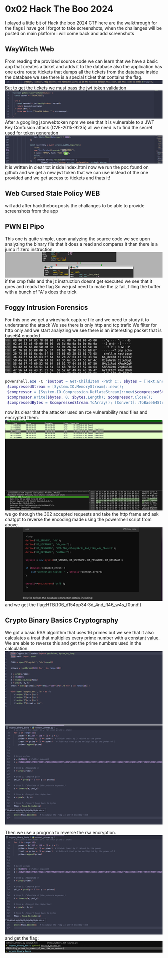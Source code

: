 # 0x02 Hack The Boo 2024
I played a little bit of Hack the boo 2024 CTF here are the walkthrough for the flags i have got
I forgot to take screenshots, when the challanges will be posted on main platform i will come back and add screenshots
## WayWitch Web
From reading the provided source code we can learn that we have a basic app that creates a ticket and adds it to the database
also the application has one extra route /tickets that dumps all the tickets from the database
inside the database we see there is a special ticket that contains the flag.
![alt text](images/hacktheboo2k24/waywitch1.png)
But to get the tickets we must pass the jwt token validation
![alt text](images/hacktheboo2k24/waywitch2.png)
After a googling jsonwebtoken npm we see that it is vulnerable to a JWT Key Confusion attack (CVE-2015-9235)
all we need is to find the secret used for token generation
![alt text](images/hacktheboo2k24/waywitch3.png)
It is written in clear txt inside index.html
now we run the poc found on github and we get a new jwt token that we can use instead of the one provided and we get access to /tickets
and thats it!
## Web Cursed Stale Policy WEB
will add after hackthebox posts the challanges to be able to provide screenshots from the app

## PWN El Pipo
This one is quite simple, upon analyzing the source code we see upon analyzing the binary file that it does a read and compares it 
than there is a jump if zero instruction.
![alt text](images/hacktheboo2k24/el_pipo.png)
if the cmp fails and the jz instruction doesnt get executed we see that it goes and reads the flag
So we just need to make the jz fail, filling the buffer with a bunch of "A"s does the trick

## Foggy Intrusion Forensics
For this one we get a wireshark capture file and we need to study it to understand the attack
We see there is only http and tcp trafic
We filter for http only and we start analyzing
we see there is an interesting packet that is base64 encoded
![alt text](images/hacktheboo2k24/intrusion1.png)
```powershell
powershell.exe -C "$output = Get-ChildItem -Path C:; $bytes = [Text.Encoding]::UTF8.GetBytes($output);
 $compressedStream = [System.IO.MemoryStream]::new(); 
 $compressor = [System.IO.Compression.DeflateStream]::new($compressedStream, [System.IO.Compression.CompressionMode]::Compress); 
 $compressor.Write($bytes, 0, $bytes.Length); $compressor.Close(); 
 $compressedBytes = $compressedStream.ToArray(); [Convert]::ToBase64String($compressedBytes)"
```
now its clear that the attacker used an rce vulnerability read files and encrypted them.
![alt text](images/hacktheboo2k24/intrusion2.png)
we go through the 302 accepted requests and take the http frame and ask chatgpt to reverse the encoding made using the powershell script from above.
![alt text](images/hacktheboo2k24/intrusion3.png)
and we get the flag:HTB{f06_d154pp34r3d_4nd_fl46_w4s_f0und!}

## Crypto Binary Basics Cryptography
We got a basic RSA algorithm that uses 16 primes
but we see that it also calculates a treat that multiplies every prime number with a constant value.
We are able to reverse this and get the prime numbers used in the calculation.
![alt text](images/hacktheboo2k24/crypto1.png)
![alt text](images/hacktheboo2k24/crypto2.png)

Then we use a progrma to reverse the rsa encryption.
![alt text](images/hacktheboo2k24/crypto2.png)
and get the flag:
![alt text](images/hacktheboo2k24/crypto3.png)